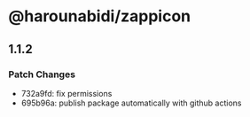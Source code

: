 # @harounabidi/zappicon

## 1.1.2

### Patch Changes

- 732a9fd: fix permissions
- 695b96a: publish package automatically with github actions
